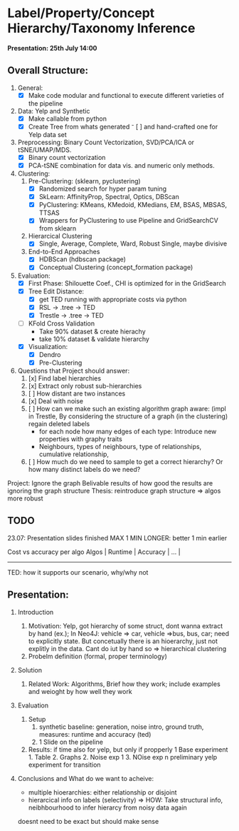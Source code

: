 # Label/Property/Concept Hierarchy/Taxonomy Inference
__Presentation: 25th July 14:00__

## Overall Structure: ## 
1. General:
    - [x] Make code modular and functional to execute different varieties of the pipeline

2. Data: Yelp and Synthetic 
    - [x] Make callable from python
    - [x] Create Tree from whats generated
    ⁻ [ ] and hand-crafted one for Yelp data set

3. Preprocessing: Binary Count Vectorization, SVD/PCA/ICA or tSNE/UMAP/MDS. 
    - [x] Binary count vectorization
    - [x] PCA-tSNE combination for data vis. and numeric only methods. 

4. Clustering:
    1. Pre-Clustering: (sklearn, pyclustering)
        - [x] Randomized search for hyper param tuning
        - [x] SkLearn: AffinityProp, Spectral, Optics, DBScan
        - [x] PyClustering: KMeans, KMedoid, KMedians, EM, BSAS, MBSAS, TTSAS
        - [x] Wrappers for PyClustering to use Pipeline and GridSearchCV from sklearn
    2. Hierarcical Clustering
        - [x] Single, Average, Complete, Ward, Robust Single, maybe divisive
    3. End-to-End Approaches
        - [x] HDBScan (hdbscan package)
        - [x] Conceptual Clustering (concept_formation package)

5. Evaluation:  
    - [x] First Phase: Shilouette Coef., CHI is optimized for in the GridSearch  
    - [x] Tree Edit Distance:  
        - [x] get TED running with appropriate costs via python  
        - [x] RSL -> .tree -> TED  
        - [x] Trestle -> .tree -> TED  
    - [ ] KFold Cross Validation  
       - Take 90% dataset & create hierachy  
       - take 10% dataset & validate hierarchy  
    - [x] Visualization:  
        - [x] Dendro  
        - [x] Pre-Clustering  
            
6. Questions that Project should answer:
    1. [x] Find label hierarchies
    2. [x] Extract only robust sub-hierarchies
    3. [ ] How distant are two instances
    4. [x] Deal with noise
    5. [ ] How can we make such an existing algorithm graph aware: (impl in Trestle,
            By considering the structure of a graph (in the clustering) regain deleted labels
        - for each node how many edges of each type: Introduce new properties with graphy traits
        - Neighbours, types of neighbours, type of relationships, cumulative relationship, 
    6. [ ] How much do we need to sample to get a correct hierarchy? Or how many distinct labels do we need?  
 
Project: Ignore the graph
Belivable results of how good the results are ignoring the graph structure
Thesis: reintroduce graph structure => algos more robust


## TODO
23.07:
Presentation slides finished
MAX 1 MIN LONGER: better 1 min earlier


Cost vs accuracy per algo 
Algos   | Runtime   | Accuracy  | ...   |
__________________________


TED: how it supports our scenario, why/why not


## Presentation:
1. Introduction
    1. Motivation: Yelp, got hierarchy of some struct, dont wanna extract by hand (ex.); In Neo4J: vehicle => car, vehicle =>bus, bus, car; need to explicitly state. But concetually there is an hioerarchy, just not explitly in the data. Cant do iut by hand so => hierarchical clustering 
    2.  Probelm definition (formal, proper terminology)
2. Solution
    1. Related Work: Algorithms, Brief how they work; include examples and weioght by how well they work
3. Evaluation
    1. Setup
        1. synthetic baseline: generation, noise intro, ground truth, measures: runtime and accuracy (ted)
        2. 1 Slide on the pipeline
    2. Results: if time also for yelp, but only if propperly
        1 Base experiment
            1. Table
            2. Graphs
        2. Noise exp 1
        3. NOise exp n
    preliminary yelp experiment for transition
        
4. Conclusions and What do we want to acheive:
    - multiple hioerarchies: either relationship or disjoint
    - hierarcical info on labels (selectivity)
    => HOW: Take structural info, neibhbourhood to infer hierarcy from noisy data again
    
    doesnt need to be exact but should make sense
